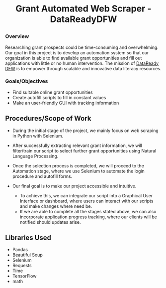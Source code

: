# <p align="center"> Grant Automated Web Scraper - DataReadyDFW </p>


### Overview
Researching grant prospects could be time-consuming and overwhelming. Our goal in this project is to develop an automation system so that our organization is able to find available grant opportunities and fill out applications with little or no human intervention. The mission of [DataReady DFW](https://www.datareadydfw.org/) is to empower through scalable and innovative data literacy resources.

### Goals/Objectives

* Find suitable online grant opportunities
* Create autofill scripts to fill in constant values
* Make an user-friendly GUI with tracking information


## Procedures/Scope of Work
* During the initial stage of the project, we mainly focus on web scraping in Python with Selenium. 
* After successfully extracting relevant grant information, we will filter/train our
script to select further grant opportunities using Natural Language Processing. 
* Once the selection process is completed, we will proceed to the Automation stage, where we use Selenium to automate the login procedure and autofill forms. 


* Our final goal is to make our
project accessible and intuitive.
     * To achieve this, we can integrate our script into a Graphical
User Interface or dashboard, where users can interact with our scripts and make changes
where need be.
     * If we are able to complete all the stages stated above, we can also incorporate
application progress tracking, where our clients will be notified should updates arise.

##  Libraries Used
 * Pandas
 * Beautiful Soup
 * Selenium
 * Requests
 * Time
 * TensorFlow
 * math


